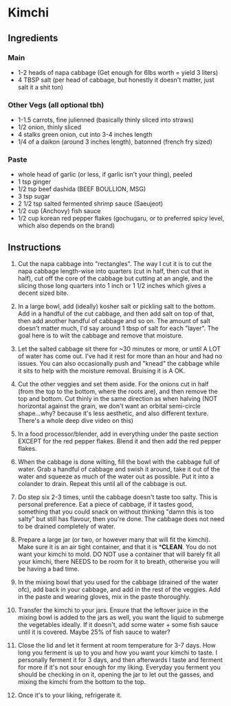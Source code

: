 # Kimchi
## Ingredients
### Main
- 1-2 heads of napa cabbage (Get enough for 6lbs worth = yield 3 liters)  
- 4 TBSP salt (per head of cabbage, but honestly it doesn't matter, just salt it a shit ton)  

### Other Vegs (all optional tbh)
- 1-1.5 carrots, fine julienned (basically thinly sliced into straws)  
- 1/2 onion, thinly sliced  
- 4 stalks green onion, cut into 3-4 inches length  
- 1/4 of a daikon (around 3 inches length), batonned (french fry sized)  

### Paste
- whole head of garlic (or less, if garlic isn't your thing), peeled   
- 1 tsp ginger  
- 1/2 tsp beef dashida (BEEF BOULLION, MSG)  
- 3 tsp sugar  
- 2 1/2 tsp salted fermented shrimp sauce (Saeujeot)  
- 1/2 cup (Anchovy) fish sauce  
- 1/2 cup korean red pepper flakes (gochugaru, or to preferred spicy level, which also depends on the brand)  

## Instructions
1. Cut the napa cabbage into "rectangles". The way I cut it is to cut the napa cabbage length-wise into quarters (cut in half, then cut that in half), cut off the core of the cabbage but cutting at an angle, and the slicing those long quarters into 1 inch or 1 1/2 inches which gives a decent sized bite. 

2. In a large bowl, add (ideally) kosher salt or pickling salt to the bottom. Add in a handful of the cut cabbage, and then add salt on top of that, then add another handful of cabbage and so on. The amount of salt doesn't matter much, I'd say around 1 tbsp of salt for each "layer". The goal here is to wilt the cabbage and remove that moisture.

3. Let the salted cabbage sit there for ~30 minutes or more, or until A LOT of water has come out. I've had it rest for more than an hour and had no issues. You can also occasionally push and "knead" the cabbage while it sits to help with the moisture removal. Bruising it is A OK.

4. Cut the other veggies and set them aside. For the onions cut in half (from the top to the bottom, where the roots are), and then remove the top and bottom. Cut thinly in the same direction as when halving (NOT horizontal against the grain, we don't want an orbital semi-circle shape...why? because it's less aesthetic, and also different texture. There's a whole deep dive video on this)

5. In a food processor/blender, add in everything under the paste section EXCEPT for the red pepper flakes. Blend it and then add the red pepper flakes.

6. When the cabbage is done wilting, fill the bowl with the cabbage full of water. Grab a handful of cabbage and swish it around, take it out of the water and squeeze as much of the water out as possible. Put it into a colander to drain. Repeat this until all of the cabbage is out.

7. Do step six 2-3 times, until the cabbage doesn't taste too salty. This is personal preference. Eat a piece of cabbage, if it tastes good, something that you could snack on without thinking "damn this is too salty" but still has flavour, then you're done. The cabbage does not need to be drained completely of water.

8. Prepare a large jar (or two, or however many that will fit the kimchi). Make sure it is an air tight container, and that it is ***CLEAN**. You do not want your kimchi to mold. DO NOT use a container that will barely fit all your kimchi, there NEEDS to be room for it to breath, otherwise you will be having a bad time.

9. In the mixing bowl that you used for the cabbage (drained of the water ofc), add back in your cabbage, and add in the rest of the veggies. Add in the paste and wearing gloves, mix in the paste thoroughly. 

10. Transfer the kimchi to your jars. Ensure that the leftover juice in the mixing bowl is added to the jars as well, you want the liquid to submerge the vegetables ideally. If it doesn't, add some water + some fish sauce until it is covered. Maybe 25% of fish sauce to water?

11. Close the lid and let it ferment at room temperature for 3-7 days. How long you ferment is up to you and how you want your kimchi to taste. I personally ferment it for 3 days, and then afterwards I taste and ferment for more if it's not sour enough for my liking. Everyday you ferment you should be checking in on it, opening the jar to let out the gasses, and mixing the kimchi from the bottom to the top.

12. Once it's to your liking, refrigerate it. 
